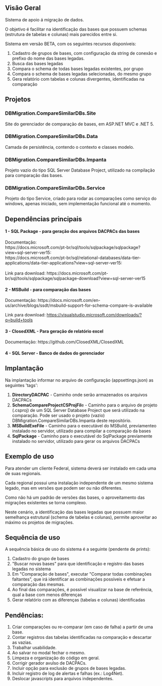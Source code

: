 <h2>Visão Geral</h2>

Sistema de apoio á migração de dados.

O objetivo é facilitar na identificação das bases que possuem schemas (estrutura de tabelas e colunas) mais parecidos entre si.

Sistema em versão BETA, com os seguintes recursos disponíveis:

<ol>
<li>Cadastro de grupos de bases, com configuração da string de conexão e prefixo do nome das bases legadas.</li>
<li>Busca das bases legadas</li>
<li>Compara o schema de todas bases legadas existentes, por grupo</li>
<li>Compara o schema de bases legadas selecionadas, do mesmo grupo</li>
<li>Gera relatório com tabelas e colunas divergentes, identificadas na comparação</li>
</ol>

<h2>Projetos</h2>

<h3>DBMigration.CompareSimilarDBs.Site</h3>
Site do gerenciador de comparação de bases, em ASP.NET MVC e .NET 5.
<h3>DBMigration.CompareSimilarDBs.Data</h3>
Camada de persistência, contendo o contexto e classes modelo.
<h3>DBMigration.CompareSimilarDBs.Impanta</h3>
Projeto vazio do tipo SQL Server Database Project, utilizado na compilação para comparação das bases.
<h3>DBMigration.CompareSimilarDBs.Service</h3>
Projeto do tipo Service, criado para rodar as comparações como serviço do windows, apenas iniciado, sem implementação funcional até o momento.
<br/>
<h2>Dependências principais</h2>

<h4>1 - SQL Package - para geração dos arquivos DACPACs das bases</h4>
Documentação: <br/>
https://docs.microsoft.com/pt-br/sql/tools/sqlpackage/sqlpackage?view=sql-server-ver15: <br/>
https://docs.microsoft.com/pt-br/sql/relational-databases/data-tier-applications/data-tier-applications?view=sql-server-ver15: <br/> <br/>
Link para download: https://docs.microsoft.com/pt-br/sql/tools/sqlpackage/sqlpackage-download?view=sql-server-ver15

<h4>2 - MSBuild - para comparação das bases</h4>
Documentação: https://docs.microsoft.com/en-us/archive/blogs/ssdt/msbuild-support-for-schema-compare-is-available

Link para download: https://visualstudio.microsoft.com/downloads/?q=build+tools

<h4>3 - ClosedXML - Para geração de relatório excel</h4>
Documentação: https://github.com/ClosedXML/ClosedXML

<h4>4 - SQL Server - Banco de dados do gerenciador</h4>

<h2>Implantação</h2>
Na implantação informar no arquivo de configuração (appsettings.json) as seguintes 'tags':
<ol>
<li><b>DirectoryDACPAC</b> - Caminho onde serão armazenados os arquivos DACPACs</li>
<li><b>SchemaCompareProjectCSProjFil</b>e - Caminho para o arquivo de projeto (.csproj) de um SQL Server Database Project que será utilizado na comparação. Pode ser usado o projeto (vazio) DBMigration.CompareSimilarDBs.Impanta deste repositório.</li>
<li><b>MSBuildExeFile</b> - Caminho para o executável do MSBuild, previamenteo instalado no servidor, utilizado para compilar a comparação da bases</li>
<li><b>SqlPackage</b> - Caminho para o executável do SqlPackage previamente instalado no servidor, utilizado para gerar os arquivos DACPACs</li>
</ol>

<h2>Exemplo de uso</h2>
<p>Para atender um cliente Federal, sistema deverá ser instalado em cada uma de suas regionais. </p>
<p>Cada regional possui uma instalação independente de um mesmo sistema legado, mas em versões que podem ser ou não diferentes.</p>
<p>Como não há um padrão de versões das bases, o aproveitamento das migrações existentes se torna complexo.</p>
<p>Neste cenário, a identificação das bases legadas que possuem maior semelhança estrutural (schema de tabelas e colunas), permite aproveitar ao máximo os projetos de migrações.</p>

<h2>Sequência de uso</h2>

A sequência básica de uso do sistema é a seguinte (pendente de prints):
<ol>
<li>Cadastro do grupo de bases</li>
<li>"Buscar novas bases" para que identificação e registro das bases legadas no sistema</li>
<li>Em "Comparação de bases", executar "Comparar todas combinações faltantes", que irá identificar as combinações possíveis e efetuar a comparação das mesmas.</li>
<li>Ao final das comparações, é possível visualizar na base de referência, qual a base com menos diferenças</li>
<li>Gerar relatório com as diferenças (tabelas e colunas) identificadas</li>
</ol>

<h2>Pendências:</h2>

<ol>
<li>Criar comparações ou re-comparar (em caso de falha) a partir de uma base.</li>
<li>Contar registros das tabelas identificadas na comparação e descartar as vazias.</li>
<li>Trabalhar usabilidade.</li>
<li>Ao salvar no modal fechar o mesmo.</li>
<li>Limpeza e organização do código em geral.</li>
<li>Corrigir gerador avulso de DACPACs.</li>
<li>Incluir opção para exclusão de grupos de bases legadas.</li>
<li>Incluir registro de log de alertas e falhas (ex.: Log4Net).</li>
<li>Deslocar javascripts para arquivos independentes.</li>
</ol>
